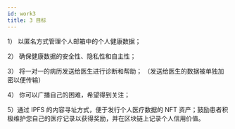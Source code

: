 ```yaml
---
id: work3
title: 3 目标
---
```


1） 以匿名方式管理个人邮箱中的个人健康数据；

2） 确保健康数据的安全性、隐私性和自主性；

3） 将一对一的病历发送给医生进行诊断和帮助；
（发送给医生的数据被单独加密以便传输）

4） 你可以广播自己的困难，希望得到关注；

5）通过 IPFS 的内容寻址方式，便于发行个人医疗数据的 NFT 资产；鼓励患者积极维护您自己的医疗记录以获得奖励，并在区块链上记录个人信用价值。
